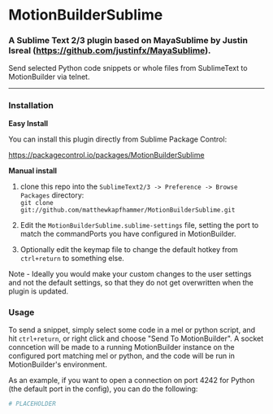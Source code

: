# MotionBuilderSublime
### A Sublime Text 2/3 plugin based on MayaSublime by Justin Isreal (https://github.com/justinfx/MayaSublime).

Send selected Python code snippets or whole files from SublimeText to MotionBuilder via telnet.

----------

### Installation

**Easy Install**

You can install this plugin directly from Sublime Package Control:

https://packagecontrol.io/packages/MotionBuilderSublime

**Manual install**

1. clone this repo into the `SublimeText2/3 -> Preference -> Browse Packages` directory:  
`git clone git://github.com/matthewkapfhammer/MotionBuilderSublime.git`

2. Edit the `MotionBuilderSublime.sublime-settings` file, setting the port to match the commandPorts you have configured in MotionBuilder.

3. Optionally edit the keymap file to change the default hotkey from `ctrl+return` to something else.

Note - Ideally you would make your custom changes to the user settings and not the default settings, so that they do not get overwritten when the plugin is updated.

### Usage

To send a snippet, simply select some code in a mel or python script, and hit `ctrl+return`, or right click and choose "Send To MotionBuilder".
A socket conncetion will be made to a running MotionBuilder instance on the configured port matching mel or python, and the code will be 
run in MotionBuilder's environment.

As an example, if you want to open a connection on port 4242 for Python (the default port in the config), you can do the following:

```python
# PLACEHOLDER
```
